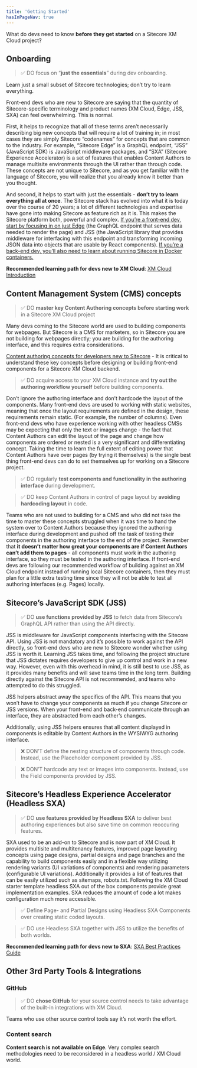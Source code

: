 ```yaml
---
title: 'Getting Started'
hasInPageNav: true
---
```


What do devs need to know **before they get started** on a Sitecore XM Cloud project?

## Onboarding
> ✅ DO focus on “**just the essentials**” during dev onboarding.

Learn just a small subset of Sitecore technologies; don’t try to learn everything.

Front-end devs who are new to Sitecore are saying that the quantity of Sitecore-specific terminology and product names (XM Cloud, Edge, JSS, SXA) can feel overwhelming. This is normal.

First, it helps to recognize that all of these terms aren’t necessarily describing big new concepts that will require a lot of training in; in most cases they are simply Sitecore “codenames” for concepts that are common to the industry. For example, “Sitecore Edge” is a GraphQL endpoint, “JSS” (JavaScript SDK) is JavaScript middleware packages, and “SXA” (Sitecore Experience Accelerator) is a set of features that enables Content Authors to manage multisite environments through the UI rather than through code. These concepts are not unique to Sitecore, and as you get familiar with the language of Sitecore, you will realize that you already know it better than you thought.

And second, it helps to start with just the essentials - **don’t try to learn everything all at once**. The Sitecore stack has evolved into what it is today over the course of 20 years; a lot of different technologies and expertise have gone into making Sitecore as feature rich as it is. This makes the Sitecore platform both, powerful and complex. [If you’re a front-end dev, start by focusing in on just Edge](https://youtu.be/Kig3kWZ8FuQ) (the GraphQL endpoint that serves data needed to render the page) and JSS (the JavaScript library that provides middleware for interfacing with this endpoint and transforming incoming JSON data into objects that are usable by React components). [If you’re a back-end dev, you’ll also need to learn about running Sitecore in Docker containers.](https://youtu.be/sVLM1g3Xi-U)

**Recommended learning path for devs new to XM Cloud**: [XM Cloud Introduction](https://developers.sitecore.com/learn/getting-started/xm-cloud-introduction)


## Content Management System (CMS) concepts
> ✅ DO **master key Content Authoring concepts before starting work** in a Sitecore XM Cloud project

Many devs coming to the Sitecore world are used to building components for webpages. But Sitecore is a CMS for marketers, so in Sitecore you are not building for webpages directly; you are building for the authoring interface, and this requires extra considerations. 

[Content authoring concepts for developers new to Sitecore](https://doc.sitecore.com/xmc/en/developers/xm-cloud/content-authoring-concepts-for-developers-new-to-sitecore.html) - It is critical to understand these key concepts before designing or building front-end components for a Sitecore XM Cloud backend.

> ✅ DO acquire access to your XM Cloud instance and **try out the authoring workflow yourself** before building components.

Don’t ignore the authoring interface and don’t hardcode the layout of the components. Many front-end devs are used to working with static websites, meaning that once the layout requirements are defined in the design, these requirements remain static. (For example, the number of columns). Even front-end devs who have experience working with other headless CMSs may be expecting that only the text or images change - the fact that Content Authors can edit the layout of the page and change how components are ordered or nested is a very significant and differentiating concept. Taking the time to learn the full extent of editing power that Content Authors have over pages (by trying it themselves) is the single best thing front-end devs can do to set themselves up for working on a Sitecore project.

> ✅ DO regularly **test components and functionality in the authoring interface** during development.

> ✅ DO keep Content Authors in control of page layout by **avoiding hardcoding layout** in code.

Teams who are not used to building for a CMS and who did not take the time to master these concepts struggled when it was time to hand the system over to Content Authors because they ignored the authoring interface during development and pushed off the task of testing their components in the authoring interface to the end of the project. Remember that **it doesn’t matter how great your components are if Content Authors can’t add them to pages** - all components must work in the authoring interface, so they must be tested in the authoring interface. If front-end devs are following our recommended workflow of building against an XM Cloud endpoint instead of running local Sitecore containers, then they must plan for a little extra testing time since they will not be able to test all authoring interfaces (e.g. Pages) locally.


## Sitecore’s JavaScript SDK (JSS)
> ✅ DO **use functions provided by JSS** to fetch data from Sitecore’s GraphQL API rather than using the API directly.

JSS is middleware for JavaScript components interfacing with the Sitecore API. Using JSS is not mandatory and it’s possible to work against the API directly, so front-end devs who are new to Sitecore wonder whether using JSS is worth it. Learning JSS takes time, and following the project structure that JSS dictates requires developers to give up control and work in a new way. However, even with this overhead in mind, it is still best to use JSS, as it provides many benefits and will save teams time in the long term. Building directly against the Sitecore API is not recommended, and teams who attempted to do this struggled.

JSS helpers abstract away the specifics of the API. This means that you won’t have to change your components as much if you change Sitecore or JSS versions. When your front-end and back-end communicate through an interface, they are abstracted from each other’s changes. 

Additionally, using JSS helpers ensures that all content displayed in components is editable by Content Authors in the WYSIWYG authoring interface. 

> ❌ DON’T define the nesting structure of components through code. Instead, use the Placeholder component provided by JSS.

> ❌ DON’T hardcode any text or images into components. Instead, use the Field components provided by JSS.


## Sitecore’s Headless Experience Accelerator (Headless SXA)
> ✅ DO **use features provided by Headless SXA** to deliver best authoring experiences but also save time on common reoccuring features.

SXA used to be an add-on to Sitecore and is now part of XM Cloud. It provides multisite and multitenancy features, improved page layouting concepts using page designs, partial designs and page branches and the capability to build components easily and in a flexible way utilizing rendering variants (UI variations of components) and rendering parameters (configurable UI variations). Additionally it provides a list of features that can be easily utilized such as sitemaps, robots.txt. Following the XM Cloud starter template headless SXA out of the box components provide great implementation examples. SXA reduces the amount of code a lot makes configuration much more accessible.

> ✅ Define Page- and Partial Designs using Headless SXA Components over creating static coded layouts.

> ✅ DO use Headless SXA together with JSS to utilize the benefits of both worlds.

**Recommended learning path for devs new to SXA**: [SXA Best Practices Guide](https://doc.sitecore.com/xmc/en/developers/xm-cloud/best-practices.html)

## Other 3rd Party Tools & Integrations

### GitHub
> ✅ DO **chose GitHub** for your source control needs to take advantage of the built-in integrations with XM Cloud.

Teams who use other source control tools say it’s not worth the effort.

### Content search
**Content search is not available on Edge**. Very complex search methodologies need to be reconsidered in a headless world / XM Cloud world.
